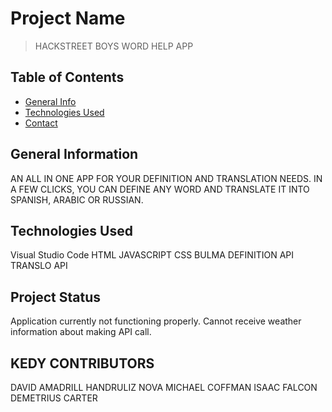 # Project Name
> HACKSTREET BOYS WORD HELP APP 

## Table of Contents
* [General Info](#general-information)
* [Technologies Used](#technologies-used)
* [Contact](#contact)


## General Information
AN ALL IN ONE APP FOR YOUR DEFINITION AND TRANSLATION NEEDS. IN A FEW CLICKS, YOU CAN DEFINE ANY WORD AND TRANSLATE IT INTO SPANISH, ARABIC OR RUSSIAN. 








## Technologies Used
Visual Studio Code
HTML
JAVASCRIPT
CSS
BULMA
DEFINITION API
TRANSLO API

## Project Status
Application currently not functioning properly. Cannot receive weather information about making API call. 


## KEDY CONTRIBUTORS
DAVID AMADRILL 
HANDRULIZ NOVA 
MICHAEL COFFMAN 
ISAAC FALCON 
DEMETRIUS CARTER
